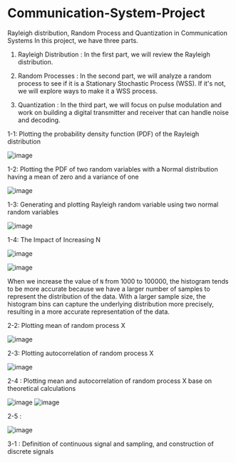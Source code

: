 # Communication-System-Project
Rayleigh distribution, Random Process and Quantization in Communication Systems
 In this project, we have three parts. 

1. Rayleigh Distribution : In the first part, we will review the Rayleigh distribution.

2. Random Processes : In the second part, we will analyze a random process to see if it is a Stationary Stochastic Process (WSS). If it's not, we will explore ways to make it a WSS process.

3. Quantization : In the third part, we will focus on pulse modulation and work on building a digital transmitter and receiver that can handle noise and decoding.

1-1: Plotting the probability density function (PDF) of the Rayleigh distribution
 
![image](image/Rayleigh_plot.png)

1-2: Plotting the PDF of two random variables with a Normal distribution having a mean of zero and a variance of one

![image](image/normal_N1.png)

1-3: Generating and plotting Rayleigh random variable using two normal random variables

![image](image/RayleighN1.png)

 1-4: The Impact of Increasing N

![image](image/normal_N2.png)

![image](image/RayleighN2.png)

 When we increase the value of `N` from 1000 to 100000, the histogram tends to be more accurate because we have a larger number of samples to represent the distribution of the data. With a larger sample size, the histogram bins can capture the underlying distribution more precisely, resulting in a more accurate representation of the data.

2-2: Plotting mean of random process X

 ![image](image/meanX.png)

2-3: Plotting autocorrelation of random process X

 ![image](image/Rx1.png)

2-4 : Plotting mean and autocorrelation of random process X base on theoretical calculations

![image](image/meanX1.png)
![image](image/RX3.png)

2-5 : 

![image](image/RX2.png)

3-1 : Definition of continuous signal and sampling, and construction of discrete signals 